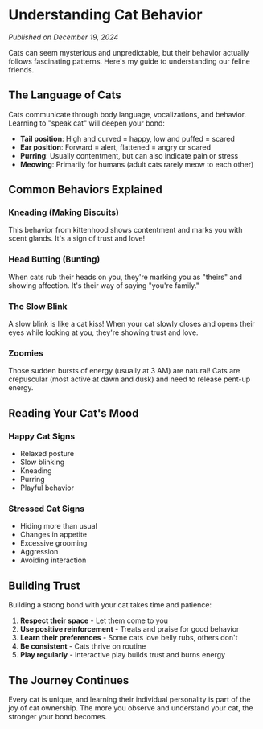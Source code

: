 # Understanding Cat Behavior

*Published on December 19, 2024*

Cats can seem mysterious and unpredictable, but their behavior actually follows fascinating patterns. Here's my guide to understanding our feline friends.

## The Language of Cats

Cats communicate through body language, vocalizations, and behavior. Learning to "speak cat" will deepen your bond:

- **Tail position**: High and curved = happy, low and puffed = scared
- **Ear position**: Forward = alert, flattened = angry or scared
- **Purring**: Usually contentment, but can also indicate pain or stress
- **Meowing**: Primarily for humans (adult cats rarely meow to each other)

## Common Behaviors Explained

### Kneading (Making Biscuits)
This behavior from kittenhood shows contentment and marks you with scent glands. It's a sign of trust and love!

### Head Butting (Bunting)
When cats rub their heads on you, they're marking you as "theirs" and showing affection. It's their way of saying "you're family."

### The Slow Blink
A slow blink is like a cat kiss! When your cat slowly closes and opens their eyes while looking at you, they're showing trust and love.

### Zoomies
Those sudden bursts of energy (usually at 3 AM) are natural! Cats are crepuscular (most active at dawn and dusk) and need to release pent-up energy.

## Reading Your Cat's Mood

### Happy Cat Signs
- Relaxed posture
- Slow blinking
- Kneading
- Purring
- Playful behavior

### Stressed Cat Signs
- Hiding more than usual
- Changes in appetite
- Excessive grooming
- Aggression
- Avoiding interaction

## Building Trust

Building a strong bond with your cat takes time and patience:

1. **Respect their space** - Let them come to you
2. **Use positive reinforcement** - Treats and praise for good behavior
3. **Learn their preferences** - Some cats love belly rubs, others don't
4. **Be consistent** - Cats thrive on routine
5. **Play regularly** - Interactive play builds trust and burns energy

## The Journey Continues

Every cat is unique, and learning their individual personality is part of the joy of cat ownership. The more you observe and understand your cat, the stronger your bond becomes.

